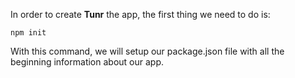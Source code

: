 In order to create **Tunr** the app, the first thing we need to do is:

<code>npm init</code>

With this command, we will setup our package.json file with all the beginning information about our app.
